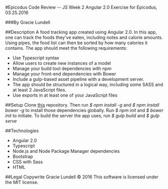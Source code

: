 #Epicodus Code Review -- JS Week 2
Angular 2.0 Exercise for Epicodus, 03.25.2016

###By Gracie Lundell

##Description
A food tracking app created using Angular 2.0. In this app, one can track the foods they've eaten, including notes and calorie amounts. Using pipes, the food list can then be sorted by how many calories it contains. The app should meet the following requirements:
- Use Typescript syntax
- Allow users to create new instances of a model
- Manage your build tool dependencies with npm
- Manage your front-end dependencies with Bower
- Include a gulp-based asset pipeline with a development server.
- The app should be structured in a logical way, including some SASS and at least 2 JavaScript files.
- Use exports in at least one of your JavaScript files

##Setup
Clone [this](https://github.com/gracielundell/epicodus-js-w2-code-review.git) repository.
Then run *$ npm install -g* and *$ npm install bower -g* to install those dependencies globally. Run *$ npm init* and *$ bower init* to initiate. To build the server the app uses, run *$ gulp build* and *$ gulp serve*

##Technologies
- Angular 2.0
- Typescript
- Node.js and Node Package Manager dependencies
- Bootstrap
- CSS with Sass
- HTML

##Legal
Copywrite Gracie Lundell &copy; 2016 This software is licensed under the MIT license.
